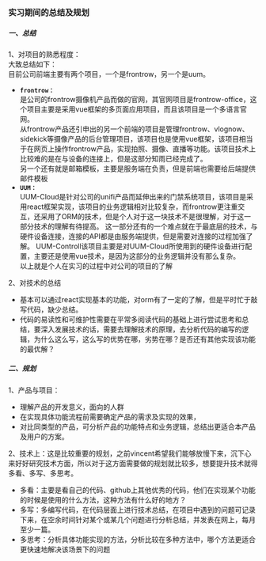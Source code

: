 ### 实习期间的总结及规划   

##### 一、总结
1、对项目的熟悉程度：  
大致总结如下：  
目前公司前端主要有两个项目，一个是frontrow，另一个是uum。  
- **`frontrow：`**   
是公司的frontrow摄像机产品而做的官网，其官网项目是frontrow-office，这个项目主要是采用vue框架的多页面应用项目，而且该项目是一个多语言官网。   
从frontrow产品还引申出的另一个前端的项目是管理frontrow、vlognow、sidekick等摄像产品的后台管理项目，该项目也是使用vue框架，该项目相当于在网页上操作frontrow产品，实现拍照、摄像、直播等功能。该项目技术上比较难的是在与设备的连接上，但是这部分知雨已经完成了。    
另一个还有就是邮箱模板，主要是服务端在负责，但是前端也需要给后端提供邮件模板    
- **`UUM：`**  
UUM-Cloud是针对公司的unifi产品而延伸出来的门禁系统项目，该项目是采用react框架实现，该项目的业务逻辑相对比较复杂，而frontrow更注重交互，还采用了ORM的技术，但是个人对于这一块技术不是很理解，对于这一部分技术的理解有待提高。 这一部分还有的一个难点就在于最底层的技术，与硬件设备连接，连接的API都是由服务端提供，但是需要对连接的过程加强了解。 
UUM-Controll该项目主要是对UUM-Cloud所使用到的硬件设备进行配置，主要还是使用vue技术，是因为这部分的业务逻辑并没有那么复杂。  
以上就是个人在实习的过程中对公司的项目的了解    

2、对技术的总结  
- 基本可以通过react实现基本的功能，对orm有了一定的了解，但是平时忙于敲写代码，缺少总结。 
- 代码的易读性和可维护性需要在平常多阅读代码的基础上进行尝试思考和总结，要深入发展技术的话，需要去理解技术的原理，去分析代码的编写的逻辑，为什么这么写，这么写的优势在哪，劣势在哪？是否还有其他实现该功能的最优解？    

##### 二、规划  
1、产品与项目：
- 理解产品的开发意义，面向的人群
- 在实现具体功能流程前需要确定产品的需求及实现的效果，
- 对比同类型的产品，可分析产品的功能特点和业务逻辑，总结出更适合本产品及用户的方案。    

2、技术上：这是比较重要的规划，之前vincent希望我们能够放慢下来，沉下心来好好研究技术方面，所以对于这方面需要做的规划就比较多，想要提升技术就得多看、多写、多思考。  
- 多看：主要是看自己的代码、github上其他优秀的代码，他们在实现某个功能的时候是使用的什么方法，这种方法有什么好的地方？  
- 多写：多编写代码，在代码层面上进行技术总结，在项目中遇到的问题可记录下来，在空余时间针对某个或某几个问题进行分析总结，并发表在网上，每月至少一篇。   
- 多思考：分析具体功能实现的方法，分析比较在多种方法中，哪个方法更适合更快速地解决该场景下的问题  